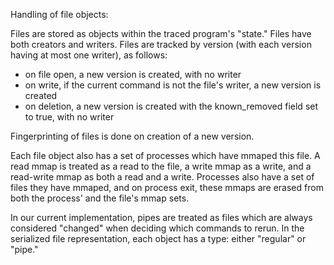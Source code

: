 Handling of file objects:

Files are stored as objects within the traced program's "state." Files have both creators and writers. Files are tracked by version (with each version having at most one writer), as follows:

* on file open, a new version is created, with no writer
* on write, if the current command is not the file's writer, a new version is created 
* on deletion, a new version is created with the known_removed field set to true, with no writer

Fingerprinting of files is done on creation of a new version. 

Each file object also has a set of processes which have mmaped this file. A read mmap is treated as a read to the file, a write mmap as a write, and a read-write mmap as both a read and a write. Processes also have a set of files they have mmaped, and on process exit, these mmaps are erased from both the process' and the file's mmap sets. 

In our current implementation, pipes are treated as files which are always considered "changed" when deciding which commands to rerun. In the serialized file representation, each object has a type: either "regular" or "pipe."
